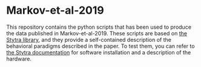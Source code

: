 # Markov-et-al-2019
This repository contains the python scripts that has been used to produce the data published in Markov-et-al-2019.
These scripts are based on [the Stytra library](https://github.com/portugueslab/stytra), and they provide a self-contained description of the behavioral paradigms described in the paper. To test them, you can refer to [the Stytra documentation](http://www.portugueslab.com/stytra/) for software installation and a description of the hardware.
